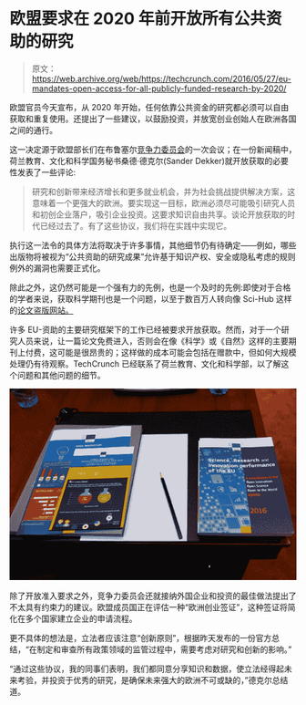 # 欧盟要求在 2020 年前开放所有公共资助的研究

> 原文：<https://web.archive.org/web/https://techcrunch.com/2016/05/27/eu-mandates-open-access-for-all-publicly-funded-research-by-2020/>

欧盟官员今天宣布，从 2020 年开始，任何依靠公共资金的研究都必须可以自由获取和重复使用。还提出了一些建议，以鼓励投资，并放宽创业创始人在欧洲各国之间的通行。

这一决定源于欧盟部长们在布鲁塞尔[竞争力委员会](https://web.archive.org/web/20230327072314/http://www.consilium.europa.eu/en/meetings/compet/2016/05/26-27/)的一次会议；在一份新闻稿中，荷兰教育、文化和科学国务秘书桑德·德克尔(Sander Dekker)就开放获取的必要性发表了一些评论:

> 研究和创新带来经济增长和更多就业机会，并为社会挑战提供解决方案，这意味着一个更强大的欧洲。要实现这一目标，欧洲必须尽可能吸引研究人员和初创企业落户，吸引企业投资。这要求知识自由共享。谈论开放获取的时代已经过去了。有了这些协议，我们将在实践中实现它。

执行这一法令的具体方法将取决于许多事情，其他细节仍有待确定——例如，哪些出版物将被视为“公共资助的研究成果”允许基于知识产权、安全或隐私考虑的规则例外的漏洞也需要正式化。

除此之外，这仍然可能是一个强有力的先例，也是一个及时的先例:即使对于合格的学者来说，获取科学期刊也是一个问题，以至于数百万人转向像 Sci-Hub 这样的[论文盗版网站。](https://web.archive.org/web/20230327072314/https://techcrunch.com/2016/04/29/sci-hub-is-providing-science-publishers-with-their-napster-moment/)

许多 EU-资助的主要研究框架下的工作已经被要求开放获取。然而，对于一个研究人员来说，让一篇论文免费进入，否则会在像《科学》或《自然》这样的主要期刊上付费，这可能是很昂贵的；这样做的成本可能会包括在赠款中，但如何大规模处理仍有待观察。TechCrunch 已经联系了荷兰教育、文化和科学部，以了解这个问题和其他问题的细节。

[![eu comp council (1)](img/3b4063b05e0183a1261e379678b99f9b.png)](https://web.archive.org/web/20230327072314/https://techcrunch.com/wp-content/uploads/2016/05/eu-comp-council-1.jpg)

除了开放准入要求之外，竞争力委员会还就接纳外国企业和投资的最佳做法提出了不太具有约束力的建议。欧盟成员国正在评估一种“欧洲创业签证”，这种签证将简化在多个国家建立企业的申请流程。

更不具体的想法是，立法者应该注意“创新原则”，根据昨天发布的一份官方总结，“在制定和审查所有政策领域的监管过程中，需要考虑对研究和创新的影响。”

“通过这些协议，我的同事们表明，我们都同意分享知识和数据，使立法经得起未来考验，并投资于优秀的研究，是确保未来强大的欧洲不可或缺的，”德克尔总结道。